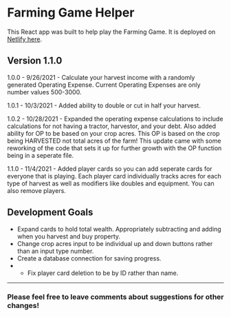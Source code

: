 # Farming Game Helper

This React app was built to help play the Farming Game. It is deployed on [Netlify here](https://farming-game-helper.netlify.app/).

## Version 1.1.0

1.0.0 - 9/26/2021 - Calculate your harvest income with a randomly generated Operating Expense. Current Operating Expenses are only number values 500-3000.

1.0.1 - 10/3/2021 - Added ability to double or cut in half your harvest.

1.0.2 - 10/28/2021 - Expanded the operating expense calculations to include calculations for not having a tractor, harvestor, and your debt. Also added ability for OP to be based on your crop acres. This OP is based on the crop being HARVESTED not total acres of the farm! This update came with some reworking of the code that sets it up for further growth with the OP function being in a seperate file.

1.1.0 - 11/4/2021 - Added player cards so you can add seperate cards for everyone that is playing. Each player card individually tracks acres for each type of harvest as well as modifiers like doubles and equipment. You can also remove players.

## Development Goals

- Expand cards to hold total wealth. Appropriately subtracting and adding when you harvest and buy property.
- Change crop acres input to be individual up and down buttons rather than an input type number.
- Create a database connection for saving progress.
- - Fix player card deletion to be by ID rather than name.

---

### Please feel free to leave comments about suggestions for other changes!
